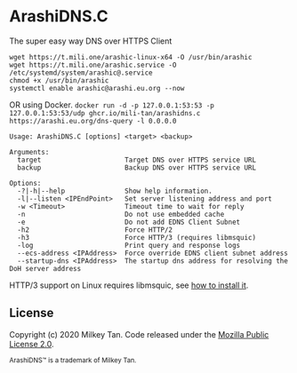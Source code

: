 # ArashiDNS.C
The super easy way DNS over HTTPS Client

```
wget https://t.mili.one/arashic-linux-x64 -O /usr/bin/arashic
wget https://t.mili.one/arashic.service -O /etc/systemd/system/arashic@.service
chmod +x /usr/bin/arashic 
systemctl enable arashic@arashi.eu.org --now
```
OR using Docker. `docker run -d -p 127.0.0.1:53:53 -p 127.0.0.1:53:53/udp ghcr.io/mili-tan/arashidns.c https://arashi.eu.org/dns-query -l 0.0.0.0` 
```
Usage: ArashiDNS.C [options] <target> <backup>

Arguments:
  target                     Target DNS over HTTPS service URL
  backup                     Backup DNS over HTTPS service URL

Options:
  -?|-h|--help               Show help information.
  -l|--listen <IPEndPoint>   Set server listening address and port
  -w <Timeout>               Timeout time to wait for reply
  -n                         Do not use embedded cache
  -e                         Do not add EDNS Client Subnet
  -h2                        Force HTTP/2
  -h3                        Force HTTP/3 (requires libmsquic)
  -log                       Print query and response logs
  --ecs-address <IPAddress>  Force override EDNS client subnet address
  --startup-dns <IPAddress>  The startup dns address for resolving the DoH server address
```

HTTP/3 support on Linux requires libmsquic, see [how to install it](https://github.com/dotnet/runtime/blob/main/src/libraries/System.Net.Quic/readme.md#Linux).

## License

Copyright (c) 2020 Milkey Tan. Code released under the [Mozilla Public License 2.0](https://www.mozilla.org/en-US/MPL/2.0/). 

<sup>ArashiDNS™ is a trademark of Milkey Tan.</sup>
